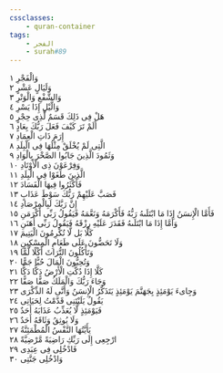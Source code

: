 ```yaml
---
cssclasses:
    - quran-container
tags:
    - الفجر
    - surah#89
---
```


وَالْفَجْرِ  ١<br>
وَلَيَالٍ عَشْرٍ  ٢<br>
وَالشَّفْعِ وَالْوَتْرِ  ٣<br>
وَالَّيْلِ إِذَا يَسْرِ  ٤<br>
هَلْ فِى ذَلِكَ قَسَمٌ لِّذِى حِجْرٍ  ٥<br>
أَلَمْ تَرَ كَيْفَ فَعَلَ رَبُّكَ بِعَادٍ  ٦<br>
إِرَمَ ذَاتِ الْعِمَادِ  ٧<br>
الَّتِى لَمْ يُخْلَقْ مِثْلُهَا فِى الْبِلَدِ  ٨<br>
وَثَمُودَ الَّذِينَ جَابُوا الصَّخْرَ بِالْوَادِ  ٩<br>
وَفِرْعَوْنَ ذِى الْأَوْتَادِ  ١۰<br>
الَّذِينَ طَغَوْا فِى الْبِلَدِ  ١١<br>
فَأَكْثَرُوا فِيهَا الْفَسَادَ  ١٢<br>
فَصَبَّ عَلَيْهِمْ رَبُّكَ سَوْطَ عَذَابٍ  ١٣<br>
إِنَّ رَبَّكَ لَبِالْمِرْصَادِ  ١٤<br>
فَأَمَّا الْإِنسَنُ إِذَا مَا ابْتَلَىهُ رَبُّهُ فَأَكْرَمَهُ وَنَعَّمَهُ فَيَقُولُ رَبِّى أَكْرَمَنِ  ١٥<br>
وَأَمَّا إِذَا مَا ابْتَلَىهُ فَقَدَرَ عَلَيْهِ رِزْقَهُ فَيَقُولُ رَبِّى أَهَنَنِ  ١٦<br>
كَلَّا بَل لَّا تُكْرِمُونَ الْيَتِيمَ  ١٧<br>
وَلَا تَحَضُّونَ عَلَى طَعَامِ الْمِسْكِينِ  ١٨<br>
وَتَأْكُلُونَ التُّرَاثَ أَكْلًا لَّمًّا  ١٩<br>
وَتُحِبُّونَ الْمَالَ حُبًّا جَمًّا  ٢۰<br>
كَلَّا إِذَا دُكَّتِ الْأَرْضُ دَكًّا دَكًّا  ٢١<br>
وَجَاءَ رَبُّكَ وَالْمَلَكُ صَفًّا صَفًّا  ٢٢<br>
وَجِاىءَ يَوْمَئِذٍ بِجَهَنَّمَ يَوْمَئِذٍ يَتَذَكَّرُ الْإِنسَنُ وَأَنَّى لَهُ الذِّكْرَى  ٢٣<br>
يَقُولُ يَلَيْتَنِى قَدَّمْتُ لِحَيَاتِى  ٢٤<br>
فَيَوْمَئِذٍ لَّا يُعَذِّبُ عَذَابَهُ أَحَدٌ  ٢٥<br>
وَلَا يُوثِقُ وَثَاقَهُ أَحَدٌ  ٢٦<br>
يَأَيَّتُهَا النَّفْسُ الْمُطْمَئِنَّةُ  ٢٧<br>
ارْجِعِى إِلَى رَبِّكِ رَاضِيَةً مَّرْضِيَّةً  ٢٨<br>
فَادْخُلِى فِى عِبَدِى  ٢٩<br>
وَادْخُلِى جَنَّتِى  ٣۰<br>
